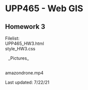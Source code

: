# UPP465 - Web GIS
## Homework 3

Filelist:
<br>
  UPP465_HW3.html
  <br>
  style_HW3.css
  <br>
  <p style = "text-indent:10px">_Pictures_</p>
  <br>
    amazondrone.mp4

Last updated: 7/22/21
